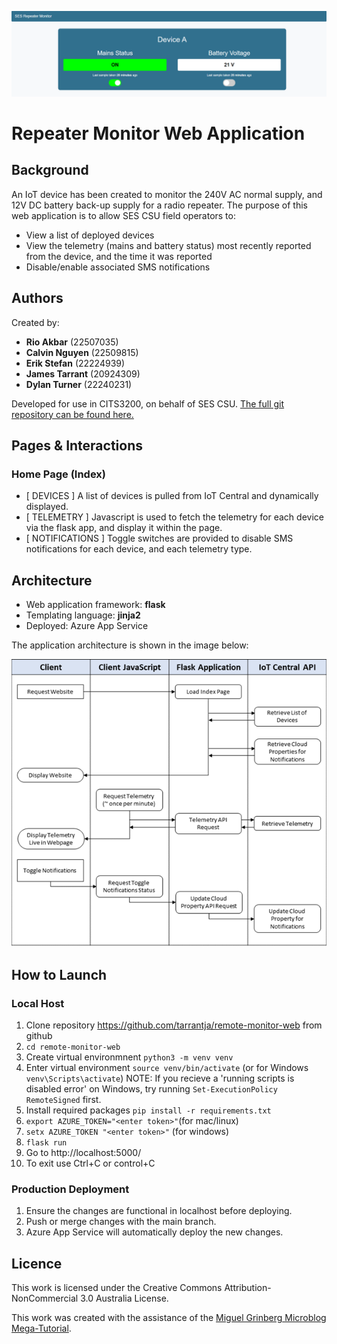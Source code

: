 ![REPEATER MONITOR](images/web_app.png)
# Repeater Monitor Web Application
## Background
An IoT device has been created to monitor the 240V AC normal supply, and 12V DC battery back-up supply for a radio repeater. The purpose of this web application is to allow SES CSU field operators to:
* View a list of deployed devices
* View the telemetry (mains and battery status) most recently reported from the device, and the time it was reported
* Disable/enable associated SMS notifications

## Authors
Created by:
* **Rio Akbar** (22507035)
* **Calvin Nguyen** (22509815)
* **Erik Stefan** (22224939)
* **James Tarrant** (20924309)
* **Dylan Turner** (22240231)

Developed for use in CITS3200, on behalf of SES CSU. 
[The full git repository can be found here.](https://github.com/tarrantja/remote-monitor-web)

## Pages & Interactions
### Home Page (Index)
* [ DEVICES ] A list of devices is pulled from IoT Central and dynamically displayed.  
* [ TELEMETRY ] Javascript is used to fetch the telemetry for each device via the flask app, and display it within the page.
* [ NOTIFICATIONS ] Toggle switches are provided to disable SMS notifications for each device, and each telemetry type.


## Architecture
* Web application framework: **flask**
* Templating language: **jinja2**
* Deployed: Azure App Service

The application architecture is shown in the image below:

![APPLICATION OVERVIEW](images/overview.png)


## How to Launch
### Local Host
1. Clone repository https://github.com/tarrantja/remote-monitor-web from github
2.  `cd remote-monitor-web`
3. Create virtual environmnent `python3 -m venv venv`
4. Enter virtual environment `source venv/bin/activate` (or for Windows `venv\Scripts\activate`)
NOTE: If you recieve a 'running scripts is disabled error' on Windows, try running `Set-ExecutionPolicy RemoteSigned` first. 
5. Install required packages `pip install -r requirements.txt`
6. `export AZURE_TOKEN="<enter token>"`(for mac/linux)
8. `setx AZURE_TOKEN "<enter token>"` (for windows)
10. `flask run`
11. Go to http://localhost:5000/
12. To exit use Ctrl+C or control+C

### Production Deployment
1. Ensure the changes are functional in localhost before deploying.
2. Push or merge changes with the main branch.
3. Azure App Service will automatically deploy the new changes.

## Licence
This work is licensed under the Creative Commons Attribution-NonCommercial 3.0 Australia License. 

This work was created with the assistance of the [Miguel Grinberg Microblog Mega-Tutorial](https://blog.miguelgrinberg.com/post/the-flask-mega-tutorial-part-i-hello-world).
